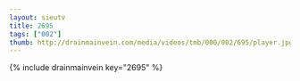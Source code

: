 ```yaml
--- 
layout: sieutv
title: 2695
tags: ["002"]
thumb: http://drainmainvein.com/media/videos/tmb/000/002/695/player.jpg
---
```

{% include drainmainvein key="2695" %} 
